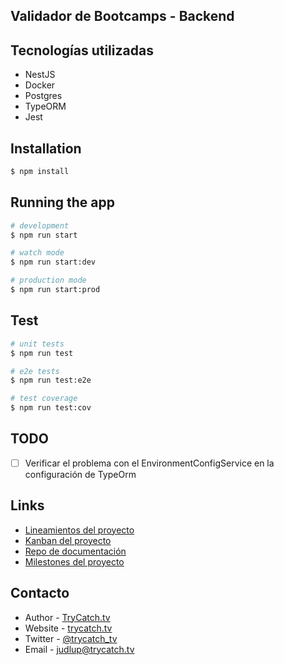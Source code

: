 ## Validador de Bootcamps - Backend

## Tecnologías utilizadas

- NestJS
- Docker
- Postgres
- TypeORM
- Jest

## Installation

```bash
$ npm install
```

## Running the app

```bash
# development
$ npm run start

# watch mode
$ npm run start:dev

# production mode
$ npm run start:prod
```

## Test

```bash
# unit tests
$ npm run test

# e2e tests
$ npm run test:e2e

# test coverage
$ npm run test:cov
```

## TODO

- [ ] Verificar el problema con el EnvironmentConfigService en la configuración de TypeOrm

## Links

- [Lineamientos del proyecto](https://github.com/Trycatch-tv/ValidadorBootcamp/wiki)
- [Kanban del proyecto](https://github.com/orgs/Trycatch-tv/projects/31)
- [Repo de documentación](https://github.com/Trycatch-tv/ValidadorBootcamp)
- [Milestones del proyecto](https://github.com/Trycatch-tv/ValidadorBootcamp/milestones)

## Contacto

- Author - [TryCatch.tv](https://instagram.com/trycatch_tv)
- Website - [trycatch.tv](https://trycatch.tv/)
- Twitter - [@trycatch_tv](https://twitter.com/trycatch_tv)
- Email - [judlup@trycatch.tv](mailto:judlup@trycatch.tv)

